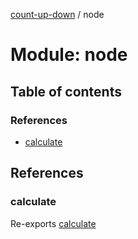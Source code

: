 [count-up-down](../README.md) / node

# Module: node

## Table of contents

### References

- [calculate](node.md#calculate)

## References

### calculate

Re-exports [calculate](common_calculate.md#calculate)
